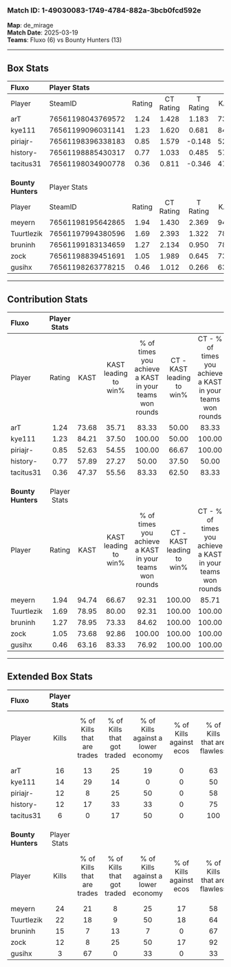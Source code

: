 ### Match ID: 1-49030083-1749-4784-882a-3bcb0fcd592e  
**Map**: de_mirage  
**Match Date**: 2025-03-19  
**Teams**: Fluxo (6) vs Bounty Hunters (13)  

---  

## Box Stats  

| **Fluxo**          | Player Stats      |        |           |          |       |       |       |         |        |      |     |
| :- | :- | :-: | :-: | :-: | :-: | :-: | :-: | :-: | :-: | :-: | :-: |
| Player             | SteamID           | Rating | CT Rating | T Rating | KAST  |  ADR  | Kills | Assists | Deaths | K/D  | HS% |
| arT                | 76561198043769572 |  1.24  |   1.428   |  1.183   | 73.68 | 116.2 |  16   |    4    |   17   | 0.94 | 68  |
| kye111             | 76561199096031141 |  1.23  |   1.620   |  0.681   | 84.21 | 91.7  |  14   |    4    |   14   | 1.00 | 57  |
| piriajr-           | 76561198396338183 |  0.85  |   1.579   |  -0.148  | 52.63 | 74.1  |  12   |    2    |   14   | 0.86 | 41  |
| history-           | 76561198885430317 |  0.77  |   1.033   |  0.485   | 57.89 | 67.6  |  12   |    1    |   17   | 0.71 | 50  |
| tacitus31          | 76561198034900778 |  0.36  |   0.811   |  -0.346  | 47.37 | 18.4  |   6   |    2    |   14   | 0.43 | 16  |
|                    |                   |        |           |          |       |       |       |         |        |      |     |
|                    |                   |        |           |          |       |       |       |         |        |      |     |
|                    |                   |        |           |          |       |       |       |         |        |      |     |
| **Bounty Hunters** | Player Stats      |        |           |          |       |       |       |         |        |      |     |
| Player             | SteamID           | Rating | CT Rating | T Rating | KAST  |  ADR  | Kills | Assists | Deaths | K/D  | HS% |
| meyern             | 76561198195642865 |  1.94  |   1.430   |  2.369   | 94.74 | 101.5 |  24   |    4    |   9    | 2.67 | 37  |
| Tuurtlezik         | 76561197994380596 |  1.69  |   2.393   |  1.322   | 78.95 | 114.9 |  22   |    3    |   12   | 1.83 | 54  |
| bruninh            | 76561199183134659 |  1.27  |   2.134   |  0.950   | 78.95 | 89.7  |  15   |    6    |   13   | 1.15 | 80  |
| zock               | 76561198839451691 |  1.05  |   1.989   |  0.645   | 73.68 | 68.5  |  12   |    5    |   12   | 1.00 | 33  |
| gusihx             | 76561198263778215 |  0.46  |   1.012   |  0.266   | 63.16 | 46.4  |   3   |    8    |   14   | 0.21 | 33  |
---  

## Contribution Stats  

| **Fluxo**          | Player Stats |       |                      |                                                        |                           |                                                             |                          |                                                            |
| :- | :-: | :-: | :-: | :-: | :-: | :-: | :-: | :-: |
| Player             |    Rating    | KAST  | KAST leading to win% | % of times you achieve a KAST in your teams won rounds | CT - KAST leading to win% | CT - % of times you achieve a KAST in your teams won rounds | T - KAST leading to win% | T - % of times you achieve a KAST in your teams won rounds |
| arT                |     1.24     | 73.68 |        35.71         |                         83.33                          |           50.00           |                            83.33                            |           0.00           |                            0.00                            |
| kye111             |     1.23     | 84.21 |        37.50         |                         100.00                         |           50.00           |                           100.00                            |           0.00           |                            0.00                            |
| piriajr-           |     0.85     | 52.63 |        54.55         |                         100.00                         |           66.67           |                           100.00                            |           0.00           |                            0.00                            |
| history-           |     0.77     | 57.89 |        27.27         |                         50.00                          |           37.50           |                            50.00                            |           0.00           |                            0.00                            |
| tacitus31          |     0.36     | 47.37 |        55.56         |                         83.33                          |           62.50           |                            83.33                            |           0.00           |                            0.00                            |
|                    |              |       |                      |                                                        |                           |                                                             |                          |                                                            |
|                    |              |       |                      |                                                        |                           |                                                             |                          |                                                            |
|                    |              |       |                      |                                                        |                           |                                                             |                          |                                                            |
| **Bounty Hunters** | Player Stats |       |                      |                                                        |                           |                                                             |                          |                                                            |
| Player             |    Rating    | KAST  | KAST leading to win% | % of times you achieve a KAST in your teams won rounds | CT - KAST leading to win% | CT - % of times you achieve a KAST in your teams won rounds | T - KAST leading to win% | T - % of times you achieve a KAST in your teams won rounds |
| meyern             |     1.94     | 94.74 |        66.67         |                         92.31                          |          100.00           |                            85.71                            |          50.00           |                           100.00                           |
| Tuurtlezik         |     1.69     | 78.95 |        80.00         |                         92.31                          |          100.00           |                           100.00                            |          62.50           |                           83.33                            |
| bruninh            |     1.27     | 78.95 |        73.33         |                         84.62                          |          100.00           |                           100.00                            |          50.00           |                           66.67                            |
| zock               |     1.05     | 73.68 |        92.86         |                         100.00                         |          100.00           |                           100.00                            |          85.71           |                           100.00                           |
| gusihx             |     0.46     | 63.16 |        83.33         |                         76.92                          |          100.00           |                           100.00                            |          60.00           |                           50.00                            |
---  

## Extended Box Stats  

| **Fluxo**          | Player Stats |                            |                            |                                    |                         |                              |                                 |        |                             |                                     |                          |                               |                            |
| :- | :-: | :-: | :-: | :-: | :-: | :-: | :-: | :-: | :-: | :-: | :-: | :-: | :-: |
| Player             |    Kills     | % of Kills that are trades | % of Kills that got traded | % of Kills against a lower economy | % of Kills against ecos | % of Kills that are flawless | % of Kills that are close duels | Deaths | % of Deaths that get traded | % of Deaths against a lower economy | % of Deaths against ecos | % of Deaths that are flawless | % of Deaths that are close |
| arT                |      16      |             13             |             25             |                 19                 |            0            |              63              |               13                |   17   |             18              |                 18                  |            0             |              65               |             0              |
| kye111             |      14      |             29             |             14             |                 0                  |            0            |              50              |               14                |   14   |              7              |                 21                  |            0             |              57               |             0              |
| piriajr-           |      12      |             8              |             25             |                 50                 |            0            |              58              |               17                |   14   |             14              |                 21                  |            0             |              64               |             7              |
| history-           |      12      |             17             |             33             |                 33                 |            0            |              75              |                8                |   17   |             12              |                 18                  |            0             |              71               |             6              |
| tacitus31          |      6       |             0              |             17             |                 50                 |            0            |             100              |                0                |   14   |              7              |                 14                  |            0             |              71               |             0              |
|                    |              |                            |                            |                                    |                         |                              |                                 |        |                             |                                     |                          |                               |                            |
|                    |              |                            |                            |                                    |                         |                              |                                 |        |                             |                                     |                          |                               |                            |
|                    |              |                            |                            |                                    |                         |                              |                                 |        |                             |                                     |                          |                               |                            |
| **Bounty Hunters** | Player Stats |                            |                            |                                    |                         |                              |                                 |        |                             |                                     |                          |                               |                            |
| Player             |    Kills     | % of Kills that are trades | % of Kills that got traded | % of Kills against a lower economy | % of Kills against ecos | % of Kills that are flawless | % of Kills that are close duels | Deaths | % of Deaths that get traded | % of Deaths against a lower economy | % of Deaths against ecos | % of Deaths that are flawless | % of Deaths that are close |
| meyern             |      24      |             21             |             8              |                 25                 |           17            |              58              |                0                |   9    |             33              |                 11                  |            0             |              67               |             22             |
| Tuurtlezik         |      22      |             18             |             9              |                 50                 |           18            |              64              |                0                |   12   |              8              |                 17                  |            8             |              58               |             8              |
| bruninh            |      15      |             7              |             13             |                 7                  |            0            |              67              |                7                |   13   |             31              |                 38                  |            8             |              46               |             15             |
| zock               |      12      |             8              |             25             |                 50                 |           17            |              92              |                0                |   12   |             25              |                 25                  |            8             |              75               |             0              |
| gusihx             |      3       |             67             |             0              |                 33                 |            0            |              33              |               33                |   14   |             21              |                 29                  |            7             |              79               |             14             |

